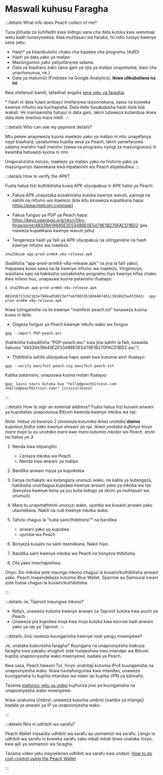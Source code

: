 # Maswali kuhusu Faragha

:::details What info does Peach collect of me?

Tuna jitihada za kuhifadhi kiasi kidogo sana cha data kutoka kwa watumiaji wetu kadri tunavyoweza. Kwa muhtasari wa haraka, hii ndio tunayo kwenye seva zetu:

- Hash\* ya kitambulisho chako cha kipekee cha programu (AdID)
- Hash ya data yako ya malipo
- Mazungumzo yako yaliyofanywa salama
- Data ya biashara zako (aina gani ya njia ya malipo unayotumia, kiasi cha unachonunua, nk.)
- Data ya matumizi (Firebase na Google Analytics), **ikiwa ulikubaliana na hii**

Kwa ufafanuzi kamili, tafadhali angalia [sera yetu ya faragha](/privacy-policy/).

\* Hash ni data fulani ambayo imefanywa isiyoonekana, sawa na kuiweka kwenye mfumo wa kuchapisha. Data ileile itasababisha hash ileile kila wakati. Hii inamaanisha hatujui ni data gani, lakini tutaweza kutambua ikiwa data ileile imeitwa mara mbili.
:::

:::details Who can see my payment details?

Mtu pekee anayeweza kuona maelezo yako ya malipo ni mtu unayefanya naye biashara; yanatumwa kupitia seva za Peach, lakini yamefanywa salama mwisho hadi mwisho (sawa na programu nyingi za mazungumzo) ili kwamba hatuwezi kuona ni nini.

Unapoanzisha mzozo, maelezo ya malipo yako na historia yako ya mazungumzo itaonekana kwa mpatanishi wa Peach aliyeteuliwa.
:::

:::details How to verify the APK?

Fuata hatua hizi kuthibitisha kuwa APK uliyoipakua ni APK halisi ya Peach:

- Pakua APK unayotaka kusakinisha kutoka kwenye wavuti, pamoja na sahihi na mfumo wa maelezo (kila kitu kinaweza kupatikana hapa: https://peachbitcoin.com/apk)

- Pakua funguo ya PGP ya Peach hapa: https://keys.openpgp.org/vks/v1/by-fingerprint/48339A19645E2E53488E0E5479E1B270FACD1BD2 (pia inaweza kupatikana kwenye wavuti yetu)

- Tengeneza hash ya faili ya APK uliyopakua na uilinganishe na hash kwenye mfumo wa maelezo.
````
sha256sum app-prod-arm64-v8a-release.apk
````
(badilisha "app-prod-arm64-v8a-release.apk" na jina la faili yako). Inapaswa kuwa sawa na ile kwenye mfumo wa maelezo. Vinginevyo, wasiliana nasi na hakikisha usisakinishe programu hiyo kwenye kifaa chako. Kwa mfano huu, unapaswa kuona patanisho ifuatayo:
```
$ sha256sum app-prod-arm64-v8a-release.apk

802450713cb2183e7904ad58813effabf007d518d4467461c3928625e453942c  app-prod-arm64-v8a-release.apk
```
Ikiwa tulinganishe na ile kwenye "manifest-peach.txt" tunaweza kuona kuwa ni ileile.

- Ongeza funguo ya Peach kwenye mkufu wako wa funguo
```
gpg --import PGP-peach.asc
```
(hakikisha kubadilisha "PGP-peach.asc" kwa jina sahihi la faili, kawaida itakuwa "48339A19645E2E53488E0E5479E1B270FACD1BD2.asc")

- Thibitisha sahihi ulizopakua hapo awali kwa kutumia amri ifuatayo:
```
gpg --verify manifest-peach.sig manifest-peach.txt
``` 
Katika patanisho, unapaswa kuona mstari ifuatayo:
```
gpg: Saini nzuri kutoka kwa "hello@peachbitcoin.com <hello@peachbitcoin.com>" [isiojulikana]
```
:::

:::details How to sign an external address?
Fuata hatua hizi kusaini anwani ya kupokelea unaponunua Bitcoin kwenda kwenye mkoba wa nje:

_Nota: Hatua za kwanza 2 zinaweza kutumika ikiwa unataka **daima** kupokea fedha zako kwenye anwani za nje. Ikiwa unataka kufanya hivyo mara moja tu au unataka mara kwa mara kutumia mkoba wa Peach, anza na hatua ya 3._

1. Nenda kwa mipangilio
   - Lemaza mkoba wa Peach
   - Nenda kwa anwani ya malipo

2. Bandika anwani mpya ya kupokelea

3. Fanya mchakato wa kutangaza ununuzi wako, na kabla ya kutangaza, hakikisha unachagua kupokea kwenye anwani yako ya mkoba wa nje (bonyeza kwenye kona ya juu kulia kidogo ya skrini ya muhtasari wa ununuzi).

4. Mara tu unapotathmini ununuzi wako, ujumbe wa kusaini anwani yako utaonekana. Nakili na rudi kwenye mkoba wako.

5. Tafuta chaguo la "kutia saini/thibitisha"* na bandika:
   - anwani yako ya kupokea
   - ujumbe wa Peach

6. Bonyeza kusaini na saini itaonekana. Nakili hiyo.

7. Bandika saini kwenye mkoba wa Peach na bonyeza thibitisha.

8. Ofa yako imechapishwa.

Onyo: Sio mikoba yote inaunga mkono chaguo la kusaini/kuthibitisha anwani yako. Peach inapendekeza kutumia Blue Wallet, Sparrow au Samourai kwani zote hutoa chaguo la kusaini/kuthibitisha.

:::

:::details Je, Taproot inaungwa mkono?

- Ndiyo, unaweza kutuma kwenye anwani za Taproot kutoka kwa pochi ya Peach.
- Unaweza pia kupokea moja kwa moja kutoka kwa escrow hadi anwani yako ya nje ya Taproot.
:::

:::details Jinsi naweza kuunganisha kwenye nodi yangu mwenyewe?

Je, unataka kuboresha faragha? Kuungana na unapoonyesha inakuza faragha kwa sababu shughuli zote hurejeshwa kwa mtandao wa Bitcoin kupitia unapoonyesha wako mwenyewe, badala ya Peach.

Kwa sasa, Peach haiauni Tor, hivyo unahitaji kutumia IPv4 kuunganisha na unapoonyesha wako. Ikiwa hautafunguliwa kwa mtandao, unaweza kuunganisha tu kupitia mtandao wa ndani au kupitia VPN ya kibinafsi.

Tazama [mafunzo yetu ya video](https://www.youtube.com/watch?v=xtvq2i3mIYg) kujifunza jinsi ya kuunganisha na unapoonyesha wako mwenyewe.

Ikiwa unatumia Umbrel, unaweza kutumia umbrel.{namba ya mlango} badala ya anwani ya IP ya unapoonyesha wako.

:::


:::details Nini ni udhibiti wa sarafu?

Peach Wallet inasaidia udhibiti wa sarafu au usimamizi wa sarafu. Lengo la udhibiti wa sarafu ni kuweka sarafu zako mbali mbali ikiwa unataka hivyo, kwa ajili ya usimamizi wa faragha.

Tazama video yetu inayoelezea udhibiti wa sarafu kwa undani: [How to do coin control using the Peach Wallet](https://www.youtube.com/watch?v=zWwIekSv3U8)

:::